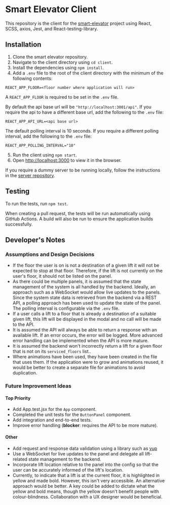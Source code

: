 # Smart Elevator Client

This repository is the client for the [smart-elevator](https://github.com/samueljacobs98/smart-elevator) project using React, SCSS, axios, Jest, and React-testing-library.

## Installation

1. Clone the smart elevator repository.
2. Navigate to the client directory using `cd client`.
3. Install the dependencies using `npm install`.
4. Add a `.env` file to the root of the client directory with the minimum of the following contents:

```
REACT_APP_FLOOR=<floor number where application will run>
```

A `REACT_APP_FLOOR` is required to be set in the `.env` file.

By default the api base url will be `"http://localhost:3001/api"`. If you require the api
to have a different base url, add the following to the `.env` file:

```
REACT_APP_API_URL=<api base url>
```

The default polling interval is 10 seconds. If you require a different polling interval,
add the following to the `.env` file:

```
REACT_APP_POLLING_INTERVAL="10"
```

5. Run the client using `npm start`.
6. Open [http://localhost:3000](http://localhost:3000) to view it in the browser.

If you require a dummy server to be running locally, follow the instructions in the [server repository](../server/README.md).

## Testing

To run the tests, run `npm test`.

When creating a pull request, the tests will be run automatically using GitHub Actions. A build will also be run to ensure the application builds successfully.

## Developer's Notes

### Assumptions and Design Decisions

- If the floor the user is on is not a destination of a given lift it will not be expected to stop at that floor. Therefore, if the lift is not currently on the user's floor, it should not be listed on the panel.
- As there could be multiple panels, it is assumed that the state management of the system is all handled by the backend. Ideally, an approach such as a WebSocket would allow live updates to the panels. Since the system state data is retrieved from the backend via a REST API, a polling approach has been used to update the state of the panel. The polling interval is configurable via the `.env` file.
- If a user calls a lift to a floor that is already a destination of a suitable given lift, this lift will be displayed in the modal and no call will be made to the API.
- It is assumed the API will always be able to return a response with an available lift. If an error occurs, the error will be logged. More advanced error handling can be implemented when the API is more mature.
- It is assumed the backend won't incorrectly return a lift for a given floor that is not on its `serviced_floors` list..
- Where animations have been used, they have been created in the file that uses them. If the application were to grow and animations reused, it would be better to create a separate file for animations to avoid duplication.

### Future Improvement Ideas

#### Top Priority

- Add App.test.jsx for the `App` component.
- Completed the unit tests for the `ButtonPanel` component.
- Add integration and end-to-end tests.
- Improve error handling (**blocker**: requires the API to be more mature).

#### Other

- Add request and response data validation using a library such as [yup](https://www.npmjs.com/package/yup)
- Use a WebSocket for live updates to the panel and delegate all lift-related state management to the backend.
- Incorporate lift location relative to the panel into the config so that the user can be accurately informed of the lift's location.
- Currently, to indicate that a lift is at the current floor, it is highlighted in yellow and made bold. However, this isn't very accessible. An alternative approach would be better. A key could be added to dictate what the yellow and bold means, though the yellow doesn't benefit people with colour-blindness. Collaboration with a UX designer would be beneficial.
